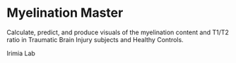 # Myelination Master

Calculate, predict, and produce visuals of the myelination content and T1/T2 ratio in Traumatic Brain Injury subjects and Healthy Controls.

Irimia Lab
